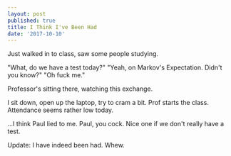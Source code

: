 ```yaml
---
layout: post
published: true
title: I Think I've Been Had
date: '2017-10-10'
---
```

Just walked in to class, saw some people studying.

"What, do we have a test today?"
"Yeah, on Markov's Expectation. Didn't you know?"
"Oh fuck me."

Professor's sitting there, watching this exchange.

I sit down, open up the laptop, try to cram a bit. Prof starts the class. Attendance seems rather low today.

...I think Paul lied to me. Paul, you cock. Nice one if we don't really have a test.

Update: I have indeed been had. Whew.
